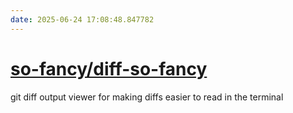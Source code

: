 ```yaml
---
date: 2025-06-24 17:08:48.847782
---
```


# [so-fancy/diff-so-fancy](https://github.com/so-fancy/diff-so-fancy)

git diff output viewer for making diffs easier to read in the terminal